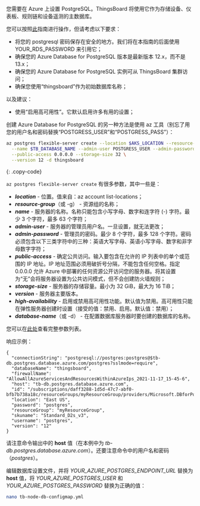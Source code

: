 您需要在 Azure 上设置 PostgreSQL。ThingsBoard 将使用它作为存储设备、仪表板、规则链和设备遥测的主数据库。

您可以按照[此](https://docs.microsoft.com/en-us/azure/postgresql/flexible-server/quickstart-create-server-portal)指南进行操作，但请考虑以下要求：
* 将您的 postgresql 密码保存在安全的地方。我们将在本指南的后面使用 YOUR_RDS_PASSWORD 来引用它；
* 确保您的 Azure Database for PostgreSQL 版本是最新版本 12.x，而不是 13.x；
* 确保您的 Azure Database for PostgreSQL 实例可从 ThingsBoard 集群访问；
* 确保您使用“thingsboard”作为初始数据库名称；

以及建议：
* 使用“启用高可用性”。它默认启用许多有用的设置；

创建 Azure Database for PostgreSQL 的另一种方法是使用 az 工具（别忘了用您的用户名和密码替换“POSTGRESS_USER”和“POSTGRESS_PASS”）：

```bash
az postgres flexible-server create --location $AKS_LOCATION --resource-group $AKS_RESOURCE_GROUP \
  --name $TB_DATABASE_NAME --admin-user POSTGRESS_USER --admin-password POSTGRESS_PASS \
  --public-access 0.0.0.0 --storage-size 32 \
  --version 12 -d thingsboard
```
{: .copy-code}

`az postgres flexible-server create` 有很多参数，其中一些是：

  - ***location*** - 位置。值来自：az account list-locations；
  - ***resource-group***（或 -g） - 资源组的名称；
  - ***name*** - 服务器的名称。名称只能包含小写字母、数字和连字符 (-) 字符。最少 3 个字符，最多 63 个字符；
  - ***admin-user*** - 服务器的管理员用户名。一旦设置，就无法更改；
  - ***admin-password*** - 管理员的密码。最少 8 个字符，最多 128 个字符。密码必须包含以下三类字符中的三种：英语大写字母、英语小写字母、数字和非字母数字字符；
  - ***public-access*** - 确定公共访问。输入要包含在允许的 IP 列表中的单个或范围的 IP 地址。IP 地址范围必须用破折号分隔，不能包含任何空格。指定 0.0.0.0 允许 Azure 中部署的任何资源公开访问您的服务器。将其设置为“无”会将服务器设置为公共访问模式，但不会创建防火墙规则；
  - ***storage-size*** - 服务器的存储容量。最小为 32 GiB，最大为 16 TiB；
  - ***version*** - 服务器主要版本。
  - ***high-availability*** - 启用或禁用高可用性功能。默认值为禁用。高可用性只能在弹性服务器创建时设置（接受的值：禁用、启用。默认值：禁用）；
  - ***database-name***（或 -d） - 在配置数据库服务器时要创建的数据库的名称。

您可以在[此处](https://docs.microsoft.com/en-us/cli/azure/postgres/flexible-server?view=azure-cli-latest#az_postgres_flexible_server_create)查看完整参数列表。

响应示例：
```
{
  "connectionString": "postgresql://postgres:postgres@$tb-db.postgres.database.azure.com/postgres?sslmode=require",
  "databaseName": "thingsboard",
  "firewallName": "AllowAllAzureServicesAndResourcesWithinAzureIps_2021-11-17_15-45-6",
  "host": "tb-db.postgres.database.azure.com",
  "id": "/subscriptions/daff3288-1d5d-47c7-abf0-bfb7b738a18c/resourceGroups/myResourceGroup/providers/Microsoft.DBforPostgreSQL/flexibleServers/thingsboard",
  "location": "East US",
  "password": "postgres",
  "resourceGroup": "myResourceGroup",
  "skuname": "Standard_D2s_v3",
  "username": "postgres",
  "version": "12"
}
```


请注意命令输出中的 **host** 值（在本例中为 *tb-db.postgres.database.azure.com*）。还要注意命令中的用户名和密码（*postgres*）。

编辑数据库设置文件，并将 *YOUR_AZURE_POSTGRES_ENDPOINT_URL* 替换为 **host** 值，将 *YOUR_AZURE_POSTGRES_USER* 和 *YOUR_AZURE_POSTGRES_PASSWORD* 替换为正确的值：

```bash
nano tb-node-db-configmap.yml
```